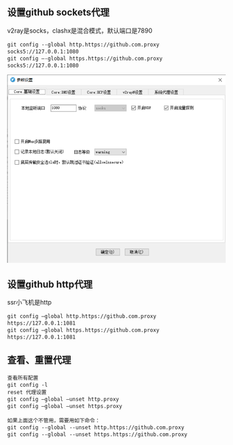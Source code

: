## 设置github sockets代理

v2ray是socks，clashx是混合模式，默认端口是7890

```
git config --global http.https://github.com.proxy socks5://127.0.0.1:1080
git config –-global https.https://github.com.proxy socks5://127.0.0.1:1080
```

![image-20211023092421889](Imag/image-20211023092421889.png)

## 设置github http代理

ssr小飞机是http

```
git config –global http.https://github.com.proxy https://127.0.0.1:1081
git config –global https.https://github.com.proxy https://127.0.0.1:1081
```

## 查看、重置代理

```
查看所有配置
git config -l
reset 代理设置
git config –global –unset http.proxy
git config –global –unset https.proxy

如果上面这个不管用，需要用如下命令：
git config --global --unset http.https://github.com.proxy
git config --global --unset https.https://github.com.proxy
```

